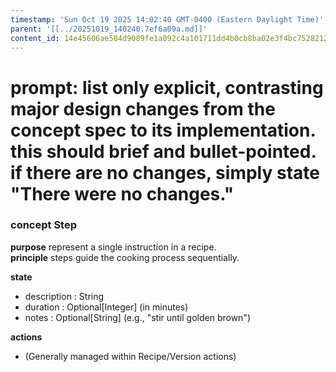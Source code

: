```yaml
---
timestamp: 'Sun Oct 19 2025 14:02:40 GMT-0400 (Eastern Daylight Time)'
parent: '[[../20251019_140240.7ef6a09a.md]]'
content_id: 14e45606ae584d9089fe1a092c4a101711dd4b0cb8ba02e3f4bc7528212692df
---
```


# prompt: list only explicit, contrasting major design changes from the concept spec to its implementation. this should brief and bullet-pointed. if there are no changes, simply state "There were no changes."

### concept Step

**purpose** represent a single instruction in a recipe.\
**principle** steps guide the cooking process sequentially.

**state**

* description : String
* duration : Optional\[Integer] (in minutes)
* notes : Optional\[String] (e.g., "stir until golden brown")

**actions**

* (Generally managed within Recipe/Version actions)
